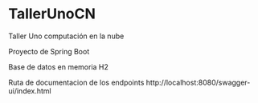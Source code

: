 # TallerUnoCN
Taller Uno computación en la nube

Proyecto de Spring Boot

Base de datos en memoria H2

Ruta de documentacion de los endpoints http://localhost:8080/swagger-ui/index.html
